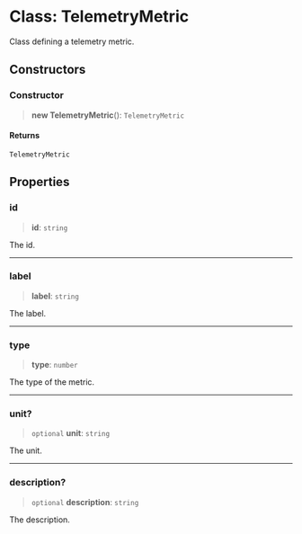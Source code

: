 # Class: TelemetryMetric

Class defining a telemetry metric.

## Constructors

### Constructor

> **new TelemetryMetric**(): `TelemetryMetric`

#### Returns

`TelemetryMetric`

## Properties

### id

> **id**: `string`

The id.

***

### label

> **label**: `string`

The label.

***

### type

> **type**: `number`

The type of the metric.

***

### unit?

> `optional` **unit**: `string`

The unit.

***

### description?

> `optional` **description**: `string`

The description.
